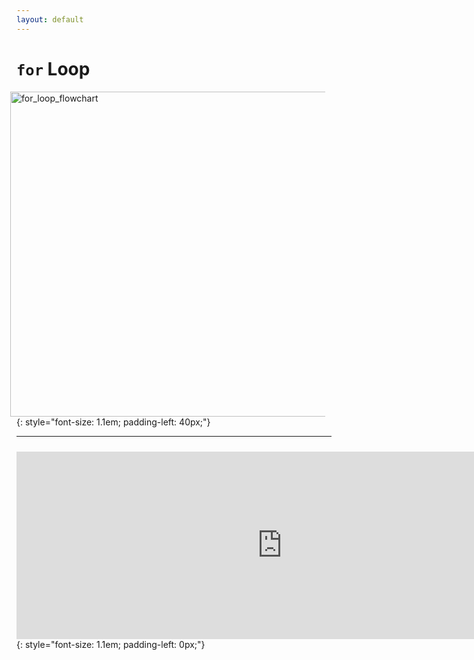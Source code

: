 ```yaml
---
layout: default
---
```

# `for` Loop

<img style="padding-right: 10px; " src="../../for_loop_flowchart.svg" alt="for_loop_flowchart" width="520" align="right" >

```python
for <variable> in <sequence>:
    <indented code block>
<non-indented statement>
```
{: style="font-size: 1.1em; padding-left: 40px;"}

<hr>

<div style="padding-top: 10px;">
    <iframe width="850" height="300" frameborder="0" src="http://pythontutor.com/iframe-embed.html#code=for%20i%20in%20%5B'sedan','train','truck','plane'%5D%3A%0A%20%20%20%20print%28i%29%0Aprint%28'Done.'%29&codeDivHeight=410&codeDivWidth=450&cumulative=false&curInstr=0&heapPrimitives=nevernest&origin=opt-frontend.js&py=3&rawInputLstJSON=%5B%5D&textReferences=false"> </iframe>
</div>
{: style="font-size: 1.1em; padding-left: 0px;"}

